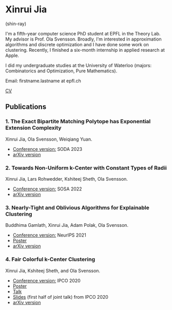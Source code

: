 # Xinrui Jia
(shin-ray)

I'm a fifth-year computer science PhD student at EPFL in the Theory Lab. My advisor is Prof. Ola Svensson. Broadly, I'm interested in approximation algorithms and discrete optimization and I have done some work on clustering. Recently, I finished a six-month internship in applied research at Apple.

I did my undergraduate studies at the University of Waterloo (majors: Combinatorics and Optimization, Pure Mathematics).

Email: firstname.lastname at epfl.ch

[CV](/pdfs/CV_updated.pdf)


## Publications

### 1. The Exact Bipartite Matching Polytope has Exponential Extension Complexity
Xinrui Jia, Ola Svensson, Weiqiang Yuan.
* [Conference version:](https://epubs.siam.org/doi/abs/10.1137/1.9781611977554.ch61) SODA 2023
* [arXiv version](https://arxiv.org/abs/2211.09106)

### 2. Towards Non-Uniform k-Center with Constant Types of Radii
Xinrui Jia, Lars Rohwedder, Kshiteej Sheth, Ola Svensson.
* [Conference version:](https://epubs.siam.org/doi/pdf/10.1137/1.9781611977066.16) SOSA 2022
* [arXiv version](https://arxiv.org/abs/2110.02688)

### 3. Nearly-Tight and Oblivious Algorithms for Explainable Clustering
Buddhima Gamlath, Xinrui Jia, Adam Polak, Ola Svensson.
* [Conference version:](https://openreview.net/pdf?id=OJXadQoWoTU) NeurIPS 2021
* [Poster](/pdfs/explainable_poster.pdf)
* [arXiv version](https://arxiv.org/abs/2106.16147)

### 4. Fair Colorful k-Center Clustering
Xinrui Jia, Kshiteej Sheth, and Ola Svensson.
* [Conference version:](https://link.springer.com/chapter/10.1007%2F978-3-030-45771-6_17) IPCO 2020
* [Poster](/pdfs/k-center_poster.pdf)
* [Talk](https://www.youtube.com/watch?v=E7CUukJE_9o&t=3s)
* [Slides](/pdfs/k_center-slides.pdf) (first half of joint talk) from IPCO 2020
* [arXiv version](https://arxiv.org/abs/2007.04059)
